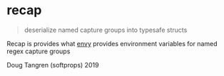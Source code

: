 # recap

> deserialize named capture groups into typesafe structs

Recap is provides what [envy](https://crates.io/crates/envy) provides environment variables for named regex capture groups


Doug Tangren (softprops) 2019